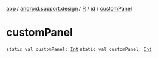 [app](../../../index.md) / [android.support.design](../../index.md) / [R](../index.md) / [id](index.md) / [customPanel](./custom-panel.md)

# customPanel

`static val customPanel: `[`Int`](https://kotlinlang.org/api/latest/jvm/stdlib/kotlin/-int/index.html)
`static val customPanel: `[`Int`](https://kotlinlang.org/api/latest/jvm/stdlib/kotlin/-int/index.html)
